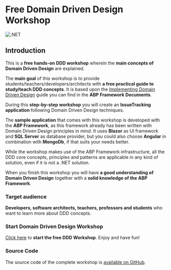 # Free Domain Driven Design Workshop

![.NET](https://github.com/bartvanhoey/WorkshopDDD/workflows/.NET/badge.svg)

## Introduction

This is a **free hands-on DDD workshop** wherein the **main concepts of Domain Driven Design** are explained.

The **main goal** of this workshop is to provide students/teachers/developers/architects with **a free practical guide to study/teach DDD concepts**. It is based upon the [Implementing Domain Driven Design](https://docs.abp.io/en/abp/latest/Domain-Driven-Design-Implementation-Guide) guide you can find in the **ABP Framework Documents**.

During this **step-by-step workshop** you will create an **IssueTracking application** following Domain Driven Design techniques.

The **sample application** that comes with this workshop is developed with the **ABP Framework**, as this framework already has been written with Domain Driven Design principles in mind. It uses **Blazor** as UI framework and **SQL Server** as database provider, but you could also choose **Angular** in combination with **MongoDb**, if that suits your needs better.

While the workshop makes use of the ABP Framework infrastructure, all the DDD core concepts, principles and patterns are applicable in any kind of solution, even if it is not a .NET solution.

When you finish this workshop you will have **a good understanding of Domain Driven Design** together with a **solid knowledge of the ABP Framework**.

### Target audience

**Developers, software architects, teachers, professors and students** who want to learn more about DDD concepts.

### Start Domain Driven Design Workshop

[Click here](docs/part1/part1.md) to **start the free DDD Workshop**. Enjoy and have fun!

### Source Code

The source code of the complete workshop is [available on GitHub](https://github.com/bartvanhoey/WorkshopDDD).
